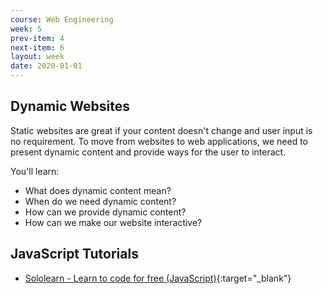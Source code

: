 ```yaml
---
course: Web Engineering
week: 5
prev-item: 4
next-item: 6
layout: week
date: 2020-01-01
---
```

<!-- content -->
## Dynamic Websites

Static websites are great if your content doesn't change and user input is no requirement. To move from websites to web applications, we need to present dynamic content and provide ways for the user to interact.

You'll learn:

- What does dynamic content mean?
- When do we need dynamic content?
- How can we provide dynamic content?
- How can we make our website interactive?

<!-- end-content -->
<!-- reading -->
## JavaScript Tutorials

- [Sololearn - Learn to code for free (JavaScript)](https://www.sololearn.com/Course/JavaScript/){:target="_blank"}

<!-- end-reading -->